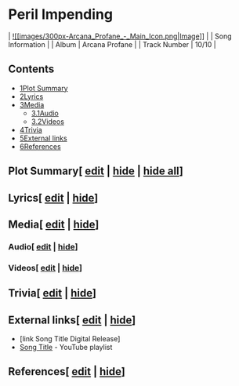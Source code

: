# Peril Impending

| [![[images/300px-Arcana_Profane_-_Main_Icon.png|Image]]](/wiki/File:Arcana_Profane_-_Main_Icon.png) |
| Song Information |
| Album | Arcana Profane |
| Track Number | 10/10 |

## Contents

- [1Plot Summary](#Plot_Summary)
- [2Lyrics](#Lyrics)
- [3Media](#Media)
  - [3.1Audio](#Audio)
  - [3.2Videos](#Videos)
- [4Trivia](#Trivia)
- [5External links](#External_links)
- [6References](#References)

## Plot Summary\[ [edit](/wiki/Peril_Impending?action=edit&section=1 "Edit section: Plot Summary") \| [hide](/wiki/Peril_Impending "Expand or collapse this section") \| [hide all](/wiki/Peril_Impending "Expand or collapse all sections on this page")\]

## Lyrics\[ [edit](/wiki/Peril_Impending?action=edit&section=2 "Edit section: Lyrics") \| [hide](/wiki/Peril_Impending "Expand or collapse this section")\]

## Media\[ [edit](/wiki/Peril_Impending?action=edit&section=3 "Edit section: Media") \| [hide](/wiki/Peril_Impending "Expand or collapse this section")\]

### Audio\[ [edit](/wiki/Peril_Impending?action=edit&section=4 "Edit section: Audio") \| [hide](/wiki/Peril_Impending "Expand or collapse this section")\]

### Videos\[ [edit](/wiki/Peril_Impending?action=edit&section=5 "Edit section: Videos") \| [hide](/wiki/Peril_Impending "Expand or collapse this section")\]

## Trivia\[ [edit](/wiki/Peril_Impending?action=edit&section=6 "Edit section: Trivia") \| [hide](/wiki/Peril_Impending "Expand or collapse this section")\]

## External links\[ [edit](/wiki/Peril_Impending?action=edit&section=7 "Edit section: External links") \| [hide](/wiki/Peril_Impending "Expand or collapse this section")\]

- \[link Song Title Digital Release\]
- [Song Title](https://www.youtube.com/playlist?list=playlistId) \- YouTube playlist

## References\[ [edit](/wiki/Peril_Impending?action=edit&section=8 "Edit section: References") \| [hide](/wiki/Peril_Impending "Expand or collapse this section")\]